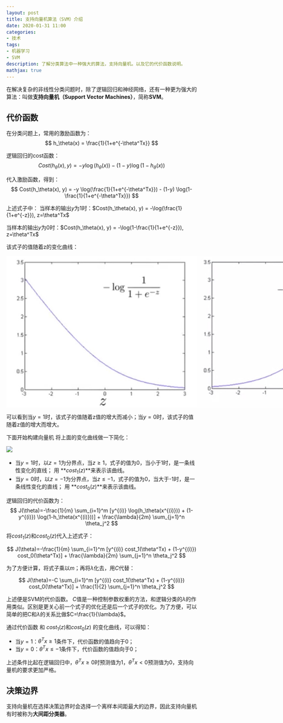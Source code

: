```yaml
---
layout: post
title: 支持向量机算法（SVM）介绍
date: 2020-01-31 11:00
categories:
- 技术
tags:
- 机器学习
- SVM
description: 了解分类算法中一种强大的算法，支持向量机。以及它的代价函数说明。
mathjax: true
---
```


在解决复杂的非线性分类问题时，除了逻辑回归和神经网络，还有一种更为强大的算法：叫做**支持向量机（Support Vector Machines）**，简称**SVM**。


## 代价函数

在分类问题上，常用的激励函数为：
$$ h_\theta(x) = \frac{1}{1+e^{-\theta^Tx}} $$

逻辑回归的cost函数：
$$ Cost(h_\theta(x), y) = -y \log(h_\theta(x)) - (1-y) \log(1-h_\theta(x)) $$

代入激励函数，得到：
$$ Cost(h_\theta(x), y) = -y \log(\frac{1}{1+e^{-\theta^Tx}}) - (1-y) \log(1-\frac{1}{1+e^{-\theta^Tx}}) $$

上述式子中：
当样本的输出$y$为1时：$Cost(h_\theta(x), y) = -\log(\frac{1}{1+e^{-z}}), z=\theta^Tx$

当样本的输出$y$为0时：$Cost(h_\theta(x), y) = -\log(1-\frac{1}{1+e^{-z}}), z=\theta^Tx$

该式子的值随着z的变化曲线：
<div style="display:flex;">
<img  src="/images/ml_25.jpg" alt="">
<img  src="/images/ml_26.jpg" alt="">
</div>

可以看到当$y=1$时，该式子的值随着z值的增大而减小；当$y=0$时，该式子的值随着z值的增大而增大。

下面开始构建向量机
将上面的变化曲线做一下简化：

![][1]

- 当$y=1$时，以$z=1$为分界点，当$z\geq 1$，式子的值为0，当小于1时，是一条线性变化的直线；
用 **$cost_1(z)$**来表示该曲线。
- 当$y=0$时，以$z=-1$为分界点，当$z\leq -1$，式子的值为0，当大于-1时，是一条线性变化的直线；
用 **$cost_0(z)$**来表示该曲线。


逻辑回归的代价函数为：
$$ J(\theta)=-\frac{1}{m} \sum_{i=1}^m [y^{(i)} \log(h_\theta(x^{(i)})) + (1-y^{(i)}) \log(1-h_\theta(x^{(i)}))] + \frac{\lambda}{2m} \sum_{j=1}^n \theta_j^2  $$

将$cost_1(z)$和$cost_0(z)$代入上述式子：

$$ J(\theta)=-\frac{1}{m} \sum_{i=1}^m [y^{(i)} cost_1(\theta^Tx) + (1-y^{(i)}) cost_0(\theta^Tx)] + \frac{\lambda}{2m} \sum_{j=1}^n \theta_j^2 $$

为了方便计算，将式子乘以$m$；再将$\lambda$化去，用$C$代替：

$$ J(\theta)=-C \sum_{i=1}^m [y^{(i)} cost_1(\theta^Tx) + (1-y^{(i)}) cost_0(\theta^Tx)] + \frac{1}{2} \sum_{j=1}^n \theta_j^2 $$

上述便是SVM的代价函数。
$C$值是一种控制参数权重的方法，和逻辑分类的$\lambda$的作用类似。区别是更关心前一个式子的优化还是后一个式子的优化。为了方便，可以简单的把C和$\lambda$的关系比做$C=\frac{1}{\lambda}$。

通过代价函数 和 $cost_1(z)$和$cost_0(z)$ 的变化曲线，可以得知：

- 当$y=1$：$\theta^Tx \geq  1$条件下，代价函数的值趋向于0；
- 当$y=0$：$\theta^Tx \leq -1$条件下，代价函数的值趋向于0；

上述条件比起在逻辑回归中，$\theta^Tx \geq 0$时预测值为1，$\theta^Tx < 0$预测值为0，支持向量机的要求更加严格。

## 决策边界

支持向量机在选择决策边界时会选择一个离样本间距最大的边界，因此支持向量机有时被称为**大间距分类器**。


[1]: /images/ml_27.jpg

 